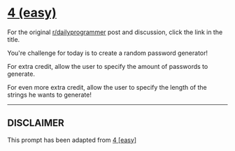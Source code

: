 # [4 (easy)](https://www.reddit.com/r/dailyprogrammer/comments/pm6oj/2122012_challenge_4_easy/)

For the original [r/dailyprogrammer](https://www.reddit.com/r/dailyprogrammer/) post and discussion, click the link in the title.

You're challenge for today is to create a random password generator! 

For extra credit, allow the user to specify the amount of passwords to generate.

For even more extra credit, allow the user to specify the length of the strings he wants to generate!


----
## **DISCLAIMER**
This prompt has been adapted from [4 [easy]](https://www.reddit.com/r/dailyprogrammer/comments/pm6oj/2122012_challenge_4_easy/
)

